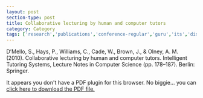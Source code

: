 ```yaml
---
layout: post
section-type: post
title: Collaborative lecturing by human and computer tutors
category: Category
tags: ['research','publications','conference-regular','guru','its','discourse','education-research']
---
```

D’Mello, S., Hays, P., Williams, C., Cade, W., Brown, J., & Olney, A. M. (2010). Collaborative lecturing by human and computer tutors. Intelligent Tutoring Systems, Lecture Notes in Computer Science (pp. 178–187). Berlin: Springer. 

<object data="https://blogs.memphis.edu/aolney/files/2019/10/dmello-lecture-its10.pdf" type="application/pdf" width="100%" height="600px">
 
  <p>It appears you don't have a PDF plugin for this browser.
  No biggie... you can <a href="https://blogs.memphis.edu/aolney/files/2019/10/dmello-lecture-its10.pdf">click here to
  download the PDF file.</a></p>
  
</object>
